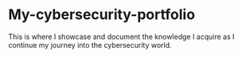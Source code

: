 # My-cybersecurity-portfolio
This is where I showcase and document the knowledge I acquire as I continue my journey into the cybersecurity world.

